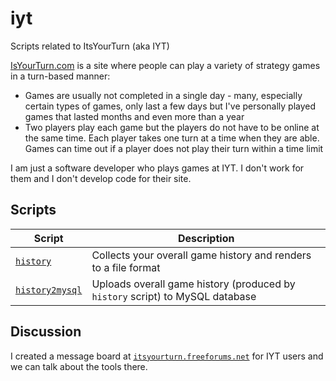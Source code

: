 # iyt
Scripts related to ItsYourTurn (aka IYT)

[IsYourTurn.com](https://itsyourturn.com) is a site where people can play a variety of strategy games in a turn-based manner:
  - Games are usually not completed in a single day - many, especially certain types of games, only last a few days but I've personally played games that lasted months and even more than a year
  - Two players play each game but the players do not have to be online at the same time.  Each player takes one turn at a time when they are able.  Games can time out if a player does not play their turn within a time limit

I am just a software developer who plays games at IYT.  I don't work for them and I don't develop code for their site.

## Scripts

| Script | Description |
| ------ | ----------- |
| [`history`](history.md) | Collects your overall game history and renders to a file format |
| [`history2mysql`](history2mysql.md) | Uploads overall game history (produced by `history` script) to MySQL database |

## Discussion

I created a message board at [`itsyourturn.freeforums.net`](http://itsyourturn.freeforums.net) for IYT users and we can talk about the tools there.
